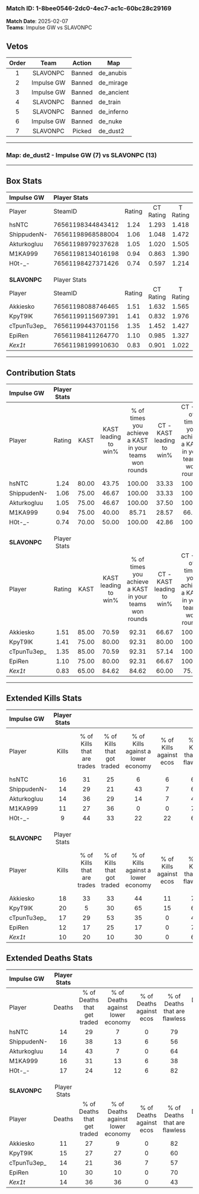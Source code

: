 ### Match ID: 1-8bee0546-2dc0-4ec7-ac1c-60bc28c29169  
**Match Date**: 2025-02-07  
**Teams**: Impulse GW vs SLAVONPC  

## Vetos  

| Order | Team | Action | Map |
| :---: | :--: | :----: | --- |
| 1 | SLAVONPC | Banned | de_anubis |
| 2 | Impulse GW | Banned | de_mirage |
| 3 | Impulse GW | Banned | de_ancient |
| 4 | SLAVONPC | Banned | de_train |
| 5 | SLAVONPC | Banned | de_inferno |
| 6 | Impulse GW | Banned | de_nuke |
| 7 | SLAVONPC | Picked | de_dust2 |

---  

### **Map**: de_dust2 - Impulse GW (7) vs SLAVONPC (13)  
---  

## Box Stats  

| **Impulse GW** | Player Stats      |        |           |          |       |      |       |         |        |      |     |
| :- | :- | :-: | :-: | :-: | :-: | :-: | :-: | :-: | :-: | :-: | :-: |
| Player         | SteamID           | Rating | CT Rating | T Rating | KAST  | ADR  | Kills | Assists | Deaths | K/D  | HS% |
| hsNTC          | 76561198344843412 |  1.24  |   1.293   |  1.418   | 80.00 | 77.4 |  16   |    5    |   14   | 1.14 | 75  |
| ShippudenN-    | 76561198968588004 |  1.06  |   1.048   |  1.472   | 75.00 | 81.4 |  14   |    2    |   16   | 0.88 | 57  |
| Akturkogluu    | 76561198979237628 |  1.05  |   1.020   |  1.505   | 75.00 | 63.4 |  14   |    2    |   14   | 1.00 | 64  |
| M1KA999        | 76561198134016198 |  0.94  |   0.863   |  1.390   | 75.00 | 77.4 |  11   |    7    |   16   | 0.69 | 54  |
| H0t-_-         | 76561198427371426 |  0.74  |   0.597   |  1.214   | 70.00 | 62.1 |   9   |    6    |   17   | 0.53 | 33  |
|                |                   |        |           |          |       |      |       |         |        |      |     |
|                |                   |        |           |          |       |      |       |         |        |      |     |
|                |                   |        |           |          |       |      |       |         |        |      |     |
| **SLAVONPC**   | Player Stats      |        |           |          |       |      |       |         |        |      |     |
| Player         | SteamID           | Rating | CT Rating | T Rating | KAST  | ADR  | Kills | Assists | Deaths | K/D  | HS% |
| Akkiesko       | 76561198088746465 |  1.51  |   1.632   |  1.565   | 85.00 | 98.4 |  18   |    6    |   11   | 1.64 | 50  |
| KpyT9lK        | 76561199115697391 |  1.41  |   0.832   |  1.976   | 75.00 | 96.3 |  20   |    6    |   15   | 1.33 | 50  |
| cTpunTu3ep_    | 76561199443701156 |  1.35  |   1.452   |  1.427   | 85.00 | 85.3 |  17   |    7    |   14   | 1.21 | 82  |
| EpiRen         | 76561198411264770 |  1.10  |   0.985   |  1.327   | 75.00 | 66.2 |  12   |    6    |   10   | 1.20 | 25  |
| _Kex1t_        | 76561198199910630 |  0.83  |   0.901   |  1.022   | 65.00 | 61.8 |  10   |    7    |   14   | 0.71 | 40  |
---  

## Contribution Stats  

| **Impulse GW** | Player Stats |       |                      |                                                        |                           |                                                             |                          |                                                            |
| :- | :-: | :-: | :-: | :-: | :-: | :-: | :-: | :-: |
| Player         |    Rating    | KAST  | KAST leading to win% | % of times you achieve a KAST in your teams won rounds | CT - KAST leading to win% | CT - % of times you achieve a KAST in your teams won rounds | T - KAST leading to win% | T - % of times you achieve a KAST in your teams won rounds |
| hsNTC          |     1.24     | 80.00 |        43.75         |                         100.00                         |           33.33           |                           100.00                            |          57.14           |                           100.00                           |
| ShippudenN-    |     1.06     | 75.00 |        46.67         |                         100.00                         |           33.33           |                           100.00                            |          66.67           |                           100.00                           |
| Akturkogluu    |     1.05     | 75.00 |        46.67         |                         100.00                         |           37.50           |                           100.00                            |          57.14           |                           100.00                           |
| M1KA999        |     0.94     | 75.00 |        40.00         |                         85.71                          |           28.57           |                            66.67                            |          50.00           |                           100.00                           |
| H0t-_-         |     0.74     | 70.00 |        50.00         |                         100.00                         |           42.86           |                           100.00                            |          57.14           |                           100.00                           |
|                |              |       |                      |                                                        |                           |                                                             |                          |                                                            |
|                |              |       |                      |                                                        |                           |                                                             |                          |                                                            |
|                |              |       |                      |                                                        |                           |                                                             |                          |                                                            |
| **SLAVONPC**   | Player Stats |       |                      |                                                        |                           |                                                             |                          |                                                            |
| Player         |    Rating    | KAST  | KAST leading to win% | % of times you achieve a KAST in your teams won rounds | CT - KAST leading to win% | CT - % of times you achieve a KAST in your teams won rounds | T - KAST leading to win% | T - % of times you achieve a KAST in your teams won rounds |
| Akkiesko       |     1.51     | 85.00 |        70.59         |                         92.31                          |           66.67           |                           100.00                            |          72.73           |                           88.89                            |
| KpyT9lK        |     1.41     | 75.00 |        80.00         |                         92.31                          |           80.00           |                           100.00                            |          80.00           |                           88.89                            |
| cTpunTu3ep_    |     1.35     | 85.00 |        70.59         |                         92.31                          |           57.14           |                           100.00                            |          80.00           |                           88.89                            |
| EpiRen         |     1.10     | 75.00 |        80.00         |                         92.31                          |           66.67           |                           100.00                            |          88.89           |                           88.89                            |
| _Kex1t_        |     0.83     | 65.00 |        84.62         |                         84.62                          |           60.00           |                            75.00                            |          100.00          |                           88.89                            |
---  

## Extended Kills Stats  

| **Impulse GW** | Player Stats |                            |                            |                                    |                         |                              |                                 |                                       |                    |           |
| :- | :-: | :-: | :-: | :-: | :-: | :-: | :-: | :-: | :-: | :-: |
| Player         |    Kills     | % of Kills that are trades | % of Kills that got traded | % of Kills against a lower economy | % of Kills against ecos | % of Kills that are flawless | % of Kills that are close duels | % of Kills that are assisted by flash | Pistol Round Kills | AWP Kills |
| hsNTC          |      16      |             31             |             25             |                 6                  |            6            |              63              |                6                |                   6                   |         3          |     0     |
| ShippudenN-    |      14      |             29             |             21             |                 43                 |            7            |              64              |                7                |                   0                   |         2          |     0     |
| Akturkogluu    |      14      |             36             |             29             |                 14                 |            7            |              43              |               21                |                   7                   |         4          |     0     |
| M1KA999        |      11      |             27             |             36             |                 0                  |            0            |              73              |                0                |                   0                   |         1          |     1     |
| H0t-_-         |      9       |             44             |             33             |                 22                 |           22            |              67              |               11                |                   0                   |         0          |     4     |
|                |              |                            |                            |                                    |                         |                              |                                 |                                       |                    |           |
|                |              |                            |                            |                                    |                         |                              |                                 |                                       |                    |           |
|                |              |                            |                            |                                    |                         |                              |                                 |                                       |                    |           |
| **SLAVONPC**   | Player Stats |                            |                            |                                    |                         |                              |                                 |                                       |                    |           |
| Player         |    Kills     | % of Kills that are trades | % of Kills that got traded | % of Kills against a lower economy | % of Kills against ecos | % of Kills that are flawless | % of Kills that are close duels | % of Kills that are assisted by flash | Pistol Round Kills | AWP Kills |
| Akkiesko       |      18      |             33             |             33             |                 44                 |           11            |              78              |                6                |                   0                   |         1          |     3     |
| KpyT9lK        |      20      |             5              |             30             |                 65                 |           15            |              65              |                5                |                   0                   |         0          |     2     |
| cTpunTu3ep_    |      17      |             29             |             53             |                 35                 |            0            |              41              |                6                |                   6                   |         1          |     0     |
| EpiRen         |      12      |             17             |             25             |                 17                 |            0            |              75              |                0                |                   0                   |         3          |     4     |
| _Kex1t_        |      10      |             20             |             10             |                 30                 |            0            |              60              |                0                |                  10                   |         0          |     0     |
## Extended Deaths Stats  

| **Impulse GW** | Player Stats |                             |                                   |                          |                               |                            |                           |               |
| :- | :-: | :-: | :-: | :-: | :-: | :-: | :-: | :-: |
| Player         |    Deaths    | % of Deaths that get traded | % of Deaths against lower economy | % of Deaths against ecos | % of Deaths that are flawless | % of Deaths that are close | % of Deaths while blinded | Deaths to AWP |
| hsNTC          |      14      |             29              |                 7                 |            0             |              79               |             0              |             0             |       2       |
| ShippudenN-    |      16      |             38              |                13                 |            6             |              56               |             6              |             6             |       1       |
| Akturkogluu    |      14      |             43              |                 7                 |            0             |              64               |             0              |             7             |       0       |
| M1KA999        |      16      |             31              |                13                 |            6             |              38               |             13             |             0             |       2       |
| H0t-_-         |      17      |             24              |                12                 |            6             |              82               |             0              |             0             |       4       |
|                |              |                             |                                   |                          |                               |                            |                           |               |
|                |              |                             |                                   |                          |                               |                            |                           |               |
|                |              |                             |                                   |                          |                               |                            |                           |               |
| **SLAVONPC**   | Player Stats |                             |                                   |                          |                               |                            |                           |               |
| Player         |    Deaths    | % of Deaths that get traded | % of Deaths against lower economy | % of Deaths against ecos | % of Deaths that are flawless | % of Deaths that are close | % of Deaths while blinded | Deaths to AWP |
| Akkiesko       |      11      |             27              |                 9                 |            0             |              82               |             9              |             9             |       0       |
| KpyT9lK        |      15      |             27              |                27                 |            0             |              60               |             13             |             7             |       3       |
| cTpunTu3ep_    |      14      |             21              |                36                 |            7             |              57               |             7              |             0             |       2       |
| EpiRen         |      10      |             30              |                10                 |            0             |              70               |             10             |             0             |       0       |
| _Kex1t_        |      14      |             36              |                36                 |            0             |              43               |             7              |             0             |       0       |
